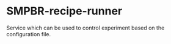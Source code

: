 # SMPBR-recipe-runner
Service which can be used to control experiment based on the configuration file.
